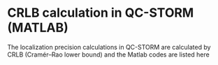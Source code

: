 # CRLB calculation in QC-STORM (MATLAB)
The localization precision calculations in QC-STORM are calculated by CRLB (Cramér–Rao lower bound) and the Matlab codes are listed here
